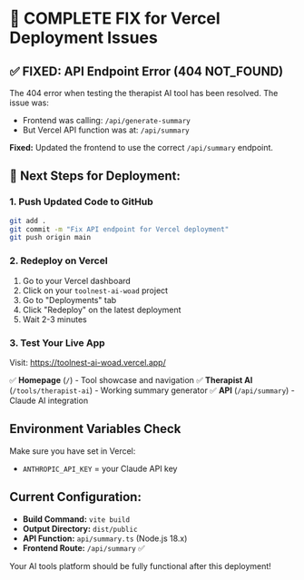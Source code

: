 # 🔧 COMPLETE FIX for Vercel Deployment Issues

## ✅ FIXED: API Endpoint Error (404 NOT_FOUND)

The 404 error when testing the therapist AI tool has been resolved. The issue was:
- Frontend was calling: `/api/generate-summary` 
- But Vercel API function was at: `/api/summary`

**Fixed:** Updated the frontend to use the correct `/api/summary` endpoint.

## 📝 Next Steps for Deployment:

### 1. Push Updated Code to GitHub
```bash
git add .
git commit -m "Fix API endpoint for Vercel deployment"
git push origin main
```

### 2. Redeploy on Vercel
1. Go to your Vercel dashboard
2. Click on your `toolnest-ai-woad` project  
3. Go to "Deployments" tab
4. Click "Redeploy" on the latest deployment
5. Wait 2-3 minutes

### 3. Test Your Live App
Visit: https://toolnest-ai-woad.vercel.app/

✅ **Homepage** (`/`) - Tool showcase and navigation
✅ **Therapist AI** (`/tools/therapist-ai`) - Working summary generator
✅ **API** (`/api/summary`) - Claude AI integration

## Environment Variables Check
Make sure you have set in Vercel:
- `ANTHROPIC_API_KEY` = your Claude API key

## Current Configuration:
- **Build Command:** `vite build`
- **Output Directory:** `dist/public`
- **API Function:** `api/summary.ts` (Node.js 18.x)
- **Frontend Route:** `/api/summary` ✅

Your AI tools platform should be fully functional after this deployment!